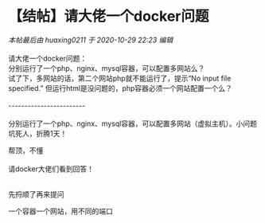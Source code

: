 # 【结帖】请大佬一个docker问题


<i class="pstatus"> 本帖最后由 huaxing0211 于 2020-10-29 22:23 编辑 </i><br />
<br />
请大佬一个docker问题：<br />
分别运行了一个php、nginx、mysql容器，可以配置多网站么？<br />
试了下，多网站的话，第二个网站php就不能运行了，提示“No input file specified.” 但运行html是没问题的，php容器必须一个网站配置一个么？<br />
<br />
------------------------<br />
<br />
分别运行了一个php、nginx、mysql容器，可以配置多网站（虚拟主机）。小问题坑死人，折腾1天！<br />


帮顶，不懂<br />
<br />
请docker大佬们看到回答！<br />
<br />
<img src="static/image/smiley/default/lol.gif" smilieid="12" border="0" alt="" /><img src="static/image/smiley/default/lol.gif" smilieid="12" border="0" alt="" /><img src="static/image/smiley/default/lol.gif" smilieid="12" border="0" alt="" />

先捋顺了再来提问

一个容器一个网站，用不同的端口
